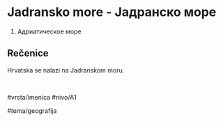 # Jadransko more - Јадранско море

1. Адриатическое море

## Rečenice

Hrvatska se nalazi na Jadranskom moru.

<br>

#vrsta/imenica
#nivo/A1 

#tema/geografija